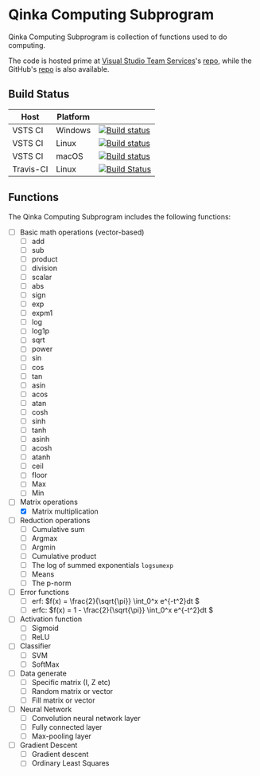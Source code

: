# Qinka Computing Subprogram

Qinka Computing Subprogram is collection of functions used to do computing.

The code is hosted prime at [Visual Studio Team Services](https://visualstudio.microsoft.com/team-services/)'s
[repo](https://qinka.visualstudio.com/QinkaComputingSubprogram),
while the GitHub's [repo](https://github.com/Qinka/QinkaComputingSubprogram) is also available.

## Build Status

| Host      | Platform |                                                                                                                                                                                                                          |
|-----------|----------|--------------------------------------------------------------------------------------------------------------------------------------------------------------------------------------------------------------------------|
| VSTS CI   | Windows  | [![Build status](https://qinka.visualstudio.com/QinkaComputingSubprogram/_apis/build/status/QinkaComputingSubprogram-CI(Windows))](https://qinka.visualstudio.com/QinkaComputingSubprogram/_build/latest?definitionId=1) |
| VSTS CI   | Linux    | [![Build status](https://qinka.visualstudio.com/QinkaComputingSubprogram/_apis/build/status/QinkaComputingSubprogram-CI(Linux))](https://qinka.visualstudio.com/QinkaComputingSubprogram/_build/latest?definitionId=4)   |
| VSTS CI   | macOS    | [![Build status](https://qinka.visualstudio.com/QinkaComputingSubprogram/_apis/build/status/QinkaComputingSubprogram-CI(macOS))](https://qinka.visualstudio.com/QinkaComputingSubprogram/_build/latest?definitionId=3)   |
| Travis-CI | Linux    | [![Build Status](https://travis-ci.org/Qinka/QinkaComputingSubprogram.svg?branch=master)](https://travis-ci.org/Qinka/QinkaComputingSubprogram)                                                                          |

## Functions
The Qinka Computing Subprogram includes the following functions:
- [ ] Basic math operations (vector-based)
    - [ ] add
    - [ ] sub
    - [ ] product
    - [ ] division
    - [ ] scalar
    - [ ] abs
    - [ ] sign
    - [ ] exp
    - [ ] expm1
    - [ ] log
    - [ ] log1p
    - [ ] sqrt
    - [ ] power
    - [ ] sin
    - [ ] cos
    - [ ] tan
    - [ ] asin
    - [ ] acos
    - [ ] atan
    - [ ] cosh
    - [ ] sinh
    - [ ] tanh
    - [ ] asinh
    - [ ] acosh
    - [ ] atanh
    - [ ] ceil
    - [ ] floor
    - [ ] Max
    - [ ] Min
- [ ] Matrix operations
    - [x] Matrix multiplication
- [ ] Reduction operations
    - [ ] Cumulative sum
    - [ ] Argmax
    - [ ] Argmin
    - [ ] Cumulative product 
    - [ ] The log of summed exponentials `logsumexp`
    - [ ] Means
    - [ ] The p-norm
- [ ] Error functions
    - [ ] erf: $f(x) = \frac{2}{\sqrt{\pi}} \int_0^x e^{-t^2}dt $
    - [ ] erfc: $f(x) = 1 - \frac{2}{\sqrt{\pi}} \int_0^x e^{-t^2}dt $
- [ ] Activation function
    - [ ] Sigmoid
    - [ ] ReLU
- [ ] Classifier
    - [ ] SVM
    - [ ] SoftMax
- [ ] Data generate
    - [ ] Specific matrix (I, Z etc)
    - [ ] Random matrix or vector
    - [ ] Fill matrix or vector
- [ ] Neural Network
    - [ ] Convolution neural network layer 
    - [ ] Fully connected layer
    - [ ] Max-pooling layer
- [ ] Gradient Descent
    - [ ] Gradient descent
    - [ ] Ordinary Least Squares 
